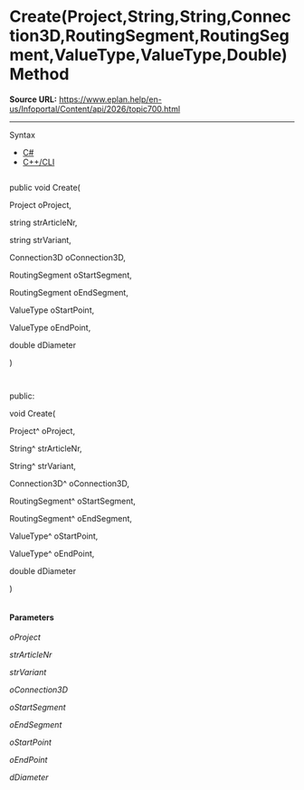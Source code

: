 # Create(Project,String,String,Connection3D,RoutingSegment,RoutingSegment,ValueType,ValueType,Double) Method

**Source URL:** https://www.eplan.help/en-us/Infoportal/Content/api/2026/topic700.html

---

Syntax

- [C#](#i-syntax-CS)
- [C++/CLI](#i-syntax-CPP2005)

```
```
public void Create( 

   Project oProject,

   string strArticleNr,

   string strVariant,

   Connection3D oConnection3D,

   RoutingSegment oStartSegment,

   RoutingSegment oEndSegment,

   ValueType oStartPoint,

   ValueType oEndPoint,

   double dDiameter

)
```
```

```
```
public:

void Create( 

   Project^ oProject,

   String^ strArticleNr,

   String^ strVariant,

   Connection3D^ oConnection3D,

   RoutingSegment^ oStartSegment,

   RoutingSegment^ oEndSegment,

   ValueType^ oStartPoint,

   ValueType^ oEndPoint,

   double dDiameter

)
```
```

#### Parameters

*oProject*


*strArticleNr*


*strVariant*


*oConnection3D*


*oStartSegment*


*oEndSegment*


*oStartPoint*


*oEndPoint*


*dDiameter*
